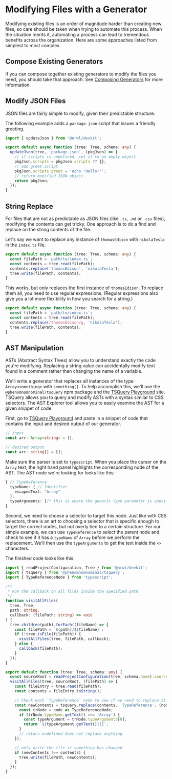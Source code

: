 # Modifying Files with a Generator

Modifying existing files is an order of magnitude harder than creating new files, so care should be taken when trying to automate this process. When the situation merits it, automating a process can lead to tremendous benefits across the organization. Here are some approaches listed from simplest to most complex.

## Compose Existing Generators

If you can compose together existing generators to modify the files you need, you should take that approach. See [Composing Generators](/generators/composing-generators) for more information.

## Modify JSON Files

JSON files are fairly simple to modify, given their predictable structure.

The following example adds a `package.json` script that issues a friendly greeting.

```typescript
import { updateJson } from '@nrwl/devkit';

export default async function (tree: Tree, schema: any) {
  updateJson(tree, 'package.json', (pkgJson) => {
    // if scripts is undefined, set it to an empty object
    pkgJson.scripts = pkgJson.scripts ?? {};
    // add greet script
    pkgJson.scripts.greet = 'echo "Hello!"';
    // return modified JSON object
    return pkgJson;
  });
}
```

## String Replace

For files that are not as predictable as JSON files (like `.ts`, `.md` or `.css` files), modifying the contents can get tricky. One approach is to do a find and replace on the string contents of the file.

Let's say we want to replace any instance of `thomasEdison` with `nikolaTesla` in the `index.ts` file.

```typescript
export default async function (tree: Tree, schema: any) {
  const filePath = `path/to/index.ts`;
  const contents = tree.read(filePath);
  contents.replace('thomasEdison', 'nikolaTesla');
  tree.write(filePath, contents);
}
```

This works, but only replaces the first instance of `thomasEdison`. To replace them all, you need to use regular expressions. (Regular expressions also give you a lot more flexibility in how you search for a string.)

```typescript
export default async function (tree: Tree, schema: any) {
  const filePath = `path/to/index.ts`;
  const contents = tree.read(filePath);
  contents.replace(/thomasEdison/g, 'nikolaTesla');
  tree.write(filePath, contents);
}
```

## AST Manipulation

ASTs (Abstract Syntax Trees) allow you to understand exactly the code you're modifying. Replacing a string value can accidentally modify text found in a comment rather than changing the name of a variable.

We'll write a generator that replaces all instances of the type `Array<something>` with `something[]`. To help accomplish this, we'll use the `@phenomnomnominal/tsquery` npm package and the [TSQuery Playground](https://tsquery-playground.firebaseapp.com/) site. TSQuery allows you to query and modify ASTs with a syntax similar to CSS selectors. The AST Explorer tool allows you to easily examine the AST for a given snippet of code.

First, go to [TSQuery Playground](https://tsquery-playground.firebaseapp.com/) and paste in a snippet of code that contains the input and desired output of our generator.

```typescript
// input
const arr: Array<string> = [];

// desired output
const arr: string[] = [];
```

Make sure the parser is set to `typescript`. When you place the cursor on the `Array` text, the right hand panel highlights the corresponding node of the AST. The AST node we're looking for looks like this:

```typescript
{ // TypeReference
  typeName: { // Identifier
    escapedText: "Array"
  },
  typeArguments: [/* this is where the generic type parameter is specified */]
}
```

Second, we need to choose a selector to target this node. Just like with CSS selectors, there is an art to choosing a selector that is specific enough to target the correct nodes, but not overly tied to a certain structure. For our simple example, we can use `TypeReference` to select the parent node and check to see if it has a `typeName` of `Array` before we perform the replacement. We'll then use the `typeArguments` to get the text inside the `<>` characters.

The finished code looks like this:

```typescript
import { readProjectConfiguration, Tree } from '@nrwl/devkit';
import { tsquery } from '@phenomnomnominal/tsquery';
import { TypeReferenceNode } from 'typescript';

/**
 * Run the callback on all files inside the specified path
 */
function visitAllFiles(
  tree: Tree,
  path: string,
  callback: (filePath: string) => void
) {
  tree.children(path).forEach((fileName) => {
    const filePath = `${path}/${fileName}`;
    if (!tree.isFile(filePath)) {
      visitAllFiles(tree, filePath, callback);
    } else {
      callback(filePath);
    }
  });
}

export default function (tree: Tree, schema: any) {
  const sourceRoot = readProjectConfiguration(tree, schema.name).sourceRoot;
  visitAllFiles(tree, sourceRoot, (filePath) => {
    const fileEntry = tree.read(filePath);
    const contents = fileEntry.toString();

    // Check each `TypeReference` node to see if we need to replace it
    const newContents = tsquery.replace(contents, 'TypeReference', (node) => {
      const trNode = node as TypeReferenceNode;
      if (trNode.typeName.getText() === 'Array') {
        const typeArgument = trNode.typeArguments[0];
        return `${typeArgument.getText()}[]`;
      }
      // return undefined does not replace anything
    });

    // only write the file if something has changed
    if (newContents !== contents) {
      tree.write(filePath, newContents);
    }
  });
}
```
